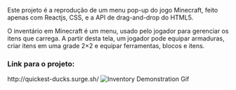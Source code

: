 Este projeto é a reprodução de um menu pop-up do jogo Minecraft, feito apenas com Reactjs, CSS, e a API de drag-and-drop do HTML5.

O inventário em Minecraft é um menu, usado pelo jogador para gerenciar os itens que carrega. A partir desta tela, um jogador pode equipar armaduras, criar itens em uma grade 2×2 e equipar ferramentas, blocos e itens.


<h3>Link para o projeto:</h3>
http://quickest-ducks.surge.sh/

<img src="./src/assets/ezgif.com-gif-maker.gif" alt="Inventory Demonstration Gif"/>
